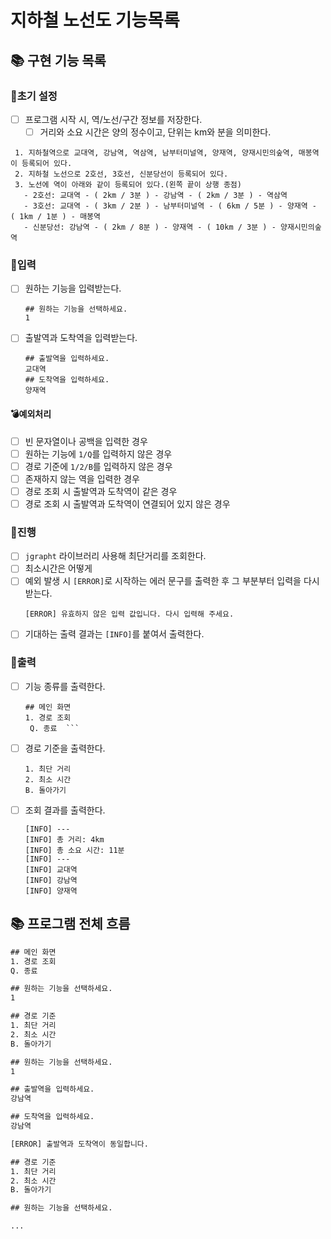 # 지하철 노선도 기능목록

## 📚 구현 기능 목록

### 💫초기 설정
- [ ] 프로그램 시작 시, 역/노선/구간 정보를 저장한다.
  - [ ] 거리와 소요 시간은 양의 정수이고, 단위는 km와 분을 의미한다.
```angular2html
 1. 지하철역으로 교대역, 강남역, 역삼역, 남부터미널역, 양재역, 양재시민의숲역, 매봉역이 등록되어 있다.
 2. 지하철 노선으로 2호선, 3호선, 신분당선이 등록되어 있다.
 3. 노선에 역이 아래와 같이 등록되어 있다.(왼쪽 끝이 상행 종점)
   - 2호선: 교대역 - ( 2km / 3분 ) - 강남역 - ( 2km / 3분 ) - 역삼역
   - 3호선: 교대역 - ( 3km / 2분 ) - 남부터미널역 - ( 6km / 5분 ) - 양재역 - ( 1km / 1분 ) - 매봉역
   - 신분당선: 강남역 - ( 2km / 8분 ) - 양재역 - ( 10km / 3분 ) - 양재시민의숲역
```

### 💫입력

- [ ] 원하는 기능을 입력받는다.
  ```
  ## 원하는 기능을 선택하세요.
  1
  ```
- [ ] 출발역과 도착역을 입력받는다.
  ```
  ## 출발역을 입력하세요.
  교대역
  ## 도착역을 입력하세요.
  양재역
  ```

#### 💣예외처리

- [ ] 빈 문자열이나 공백을 입력한 경우
- [ ] 원하는 기능에 `1/Q`를 입력하지 않은 경우
- [ ] 경로 기준에 `1/2/B`를 입력하지 않은 경우
- [ ] 존재하지 않는 역을 입력한 경우
- [ ] 경로 조회 시 출발역과 도착역이 같은 경우
- [ ] 경로 조회 시 출발역과 도착역이 연결되어 있지 않은 경우

### 💫진행

- [ ] `jgrapht` 라이브러리 사용해 최단거리를 조회한다.
- [ ] 최소시간은 어떻게
- [ ] 예외 발생 시 `[ERROR]`로 시작하는 에러 문구를 출력한 후 그 부분부터 입력을 다시 받는다.
  ```
  [ERROR] 유효하지 않은 입력 값입니다. 다시 입력해 주세요.
  ```
- [ ] 기대하는 출력 결과는 `[INFO]`를 붙여서 출력한다.

### 💫출력

- [ ] 기능 종류를 출력한다.
  ```
  ## 메인 화면
  1. 경로 조회
   Q. 종료  ```
- [ ] 경로 기준을 출력한다.
  ```## 경로 기준
  1. 최단 거리
  2. 최소 시간
  B. 돌아가기
  ```
- [ ] 조회 결과를 출력한다.
  ```
  [INFO] ---
  [INFO] 총 거리: 4km
  [INFO] 총 소요 시간: 11분
  [INFO] ---
  [INFO] 교대역
  [INFO] 강남역
  [INFO] 양재역
  ```
  
## 📚 프로그램 전체 흐름

```dtd
## 메인 화면
1. 경로 조회
Q. 종료

## 원하는 기능을 선택하세요.
1

## 경로 기준
1. 최단 거리
2. 최소 시간 
B. 돌아가기

## 원하는 기능을 선택하세요.
1

## 출발역을 입력하세요.
강남역

## 도착역을 입력하세요.
강남역

[ERROR] 출발역과 도착역이 동일합니다.

## 경로 기준
1. 최단 거리
2. 최소 시간 
B. 돌아가기

## 원하는 기능을 선택하세요.

...
```
